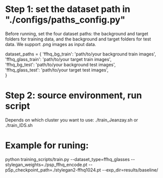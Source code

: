 # Step 1:  set the dataset path in "./configs/paths_config.py" 

Before running, set the four dataset paths: the background and target folders for training data, and the background and target folders for test data. We support .png images as input data.

dataset_paths = {
	'ffhq_bg_train': 'path/to/your background train images', \
	'ffhq_glass_train': 'path/to/your target train images', \
	'ffhq_bg_test': 'path/to/your background test images', \
	'ffhq_glass_test': 'path/to/your target test images', \
  }

# Step 2: source environment, run script  

Depends on which cluster you want to use:
./train_Jeanzay.sh or 
./train_IDS.sh

# Example for runing:

python training_scripts/train.py --dataset_type=ffhq_glasses --stylegan_weights=./psp_ffhq_encode.pt --pSp_checkpoint_path=./stylegan2-ffhq1024.pt --exp_dir=results/baseline/


